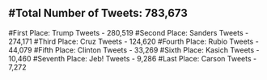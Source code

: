 #Total Number of Tweets: 783,673 
---
#First Place: Trump Tweets - 280,519
#Second Place: Sanders Tweets - 274,171
#Third Place: Cruz Tweets - 124,620
#Fourth Place: Rubio Tweets - 44,079
#Fifth Place: Clinton Tweets - 33,269
#Sixth Place: Kasich Tweets - 10,460
#Seventh Place: Jeb! Tweets - 9,286
#Last Place: Carson Tweets - 7,272
